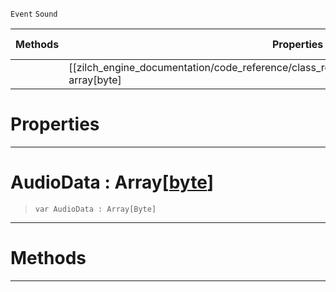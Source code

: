  `Event` `Sound`



|Methods|Properties|Base Classes|Derived Classes|
|---|---|---|---|
| |[[zilch_engine_documentation/code_reference/class_reference/audiobytedataevent/#audiodata-array[byte] | AudioData]]|[event](https://github.com/ZilchEngine/ZilchDocs/blob/master/code_reference/class_reference/event.markdown)| |


 #  Properties


---  
 #  AudioData : Array[[byte](https://github.com/ZilchEngine/ZilchDocs/blob/master/code_reference/nada_base_types/byte.markdown)]

> 
> ``` lang=cpp, name=Nada
> var AudioData : Array[Byte]


---  
 #  Methods


---  
 

 